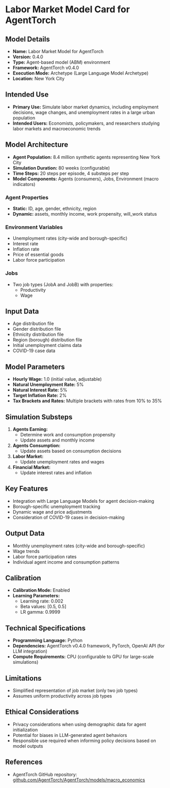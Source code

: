 # Labor Market Model Card for AgentTorch

## Model Details

- **Name:** Labor Market Model for AgentTorch
- **Version:** 0.4.0
- **Type:** Agent-based model (ABM) environment
- **Framework:** AgentTorch v0.4.0
- **Execution Mode:** Archetype (Large Language Model Archetype)
- **Location:** New York City

## Intended Use

- **Primary Use:** Simulate labor market dynamics, including employment
  decisions, wage changes, and unemployment rates in a large urban
  population
- **Intended Users:** Economists, policymakers, and researchers studying
  labor markets and macroeconomic trends

## Model Architecture

- **Agent Population:** 8.4 million synthetic agents representing New
  York City
- **Simulation Duration:** 80 weeks (configurable)
- **Time Steps:** 20 steps per episode, 4 substeps per step
- **Model Components:** Agents (consumers), Jobs, Environment (macro
  indicators)

### Agent Properties

- **Static:** ID, age, gender, ethnicity, region
- **Dynamic:** assets, monthly income, work propensity, will_work status

### Environment Variables

- Unemployment rates (city-wide and borough-specific)
- Interest rate
- Inflation rate
- Price of essential goods
- Labor force participation

### Jobs

- Two job types (JobA and JobB) with properties:
  - Productivity
  - Wage

## Input Data

- Age distribution file
- Gender distribution file
- Ethnicity distribution file
- Region (borough) distribution file
- Initial unemployment claims data
- COVID-19 case data

## Model Parameters

- **Hourly Wage:** 1.0 (initial value, adjustable)
- **Natural Unemployment Rate:** 5%
- **Natural Interest Rate:** 5%
- **Target Inflation Rate:** 2%
- **Tax Brackets and Rates:** Multiple brackets with rates from 10% to
  35%

## Simulation Substeps

1. **Agents Earning:**
   - Determine work and consumption propensity
   - Update assets and monthly income
2. **Agents Consumption:**
   - Update assets based on consumption decisions
3. **Labor Market:**
   - Update unemployment rates and wages
4. **Financial Market:**
   - Update interest rates and inflation

## Key Features

- Integration with Large Language Models for agent decision-making
- Borough-specific unemployment tracking
- Dynamic wage and price adjustments
- Consideration of COVID-19 cases in decision-making

## Output Data

- Monthly unemployment rates (city-wide and borough-specific)
- Wage trends
- Labor force participation rates
- Individual agent income and consumption patterns

## Calibration

- **Calibration Mode:** Enabled
- **Learning Parameters:**
  - Learning rate: 0.002
  - Beta values: [0.5, 0.5]
  - LR gamma: 0.9999

## Technical Specifications

- **Programming Language:** Python
- **Dependencies:** AgentTorch v0.4.0 framework, PyTorch, OpenAI API
  (for LLM integration)
- **Compute Requirements:** CPU (configurable to GPU for large-scale
  simulations)

## Limitations

- Simplified representation of job market (only two job types)
- Assumes uniform productivity across job types

## Ethical Considerations

- Privacy considerations when using demographic data for agent
  initialization
- Potential for biases in LLM-generated agent behaviors
- Responsible use required when informing policy decisions based on
  model outputs

## References

- AgentTorch GitHub repository:
  [github.com/AgentTorch/AgentTorch/models/macro_economics](https://github.com/AgentTorch/AgentTorch/models/macro_economics)
